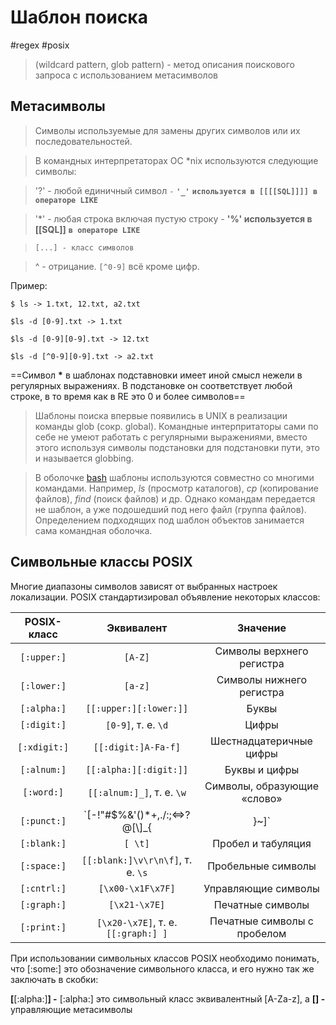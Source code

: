 # Шаблон поиска
#regex #posix
>(wildcard pattern, glob pattern) - метод описания поискового запроса с использованием метасимволов

## Метасимволы

>Символы используемые для замены других символов или их последовательностей.

>В командных интерпретаторах ОС *nix используются следующие символы:

>'?' - любой единичный символ `-` **`'_'`** **`используется в [[[[SQL]]]] в операторе LIKE`**

>'*' - любая строка включая пустую строку - **'%' используется в [[SQL]]** **`в операторе LIKE`**

>`[...] - класс символов`

>^ - отрицание. `[^0-9]` всё кроме цифр.

Пример:

```shell
$ ls -> 1.txt, 12.txt, a2.txt

$ls -d [0-9].txt -> 1.txt

$ls -d [0-9][0-9].txt -> 12.txt

$ls -d [^0-9][0-9].txt -> a2.txt

```
==Символ **\*** в шаблонах подставновки имеет иной смысл нежели в регулярных выражениях. В подстановке он соответствует любой строке, в то время как в RE это 0 и более символов==

>Шаблоны поиска впервые появились в UNIX в реализации команды glob (сокр. global). Командные интерпритаторы сами по себе не умеют работать с регулярными выражениями, вместо этого используя символы подстановки для подстановки пути, это и называется globbing.

>В оболочке [bash](https://ru.wikipedia.org/wiki/Bash) шаблоны используются совместно со многими командами. Например, _ls_ (просмотр каталогов), _cp_ (копирование файлов), _find_ (поиск файлов) и др. Однако командам передается не шаблон, а уже подошедший под него файл (группа файлов). Определением подходящих под шаблон объектов занимается сама командная оболочка.

## Символьные классы POSIX

Многие диапазоны символов зависят от выбранных настроек локализации. POSIX стандартизировал объявление некоторых классов:

|POSIX-класс|Эквивалент|Значение|
|:--:|:---:|:---:|
|`[:upper:]`|`[A-Z]`|Символы верхнего регистра|
|`[:lower:]`|`[a-z]`|Символы нижнего регистра|
|`[:alpha:]`|`[[:upper:][:lower:]]`|Буквы|
|`[:digit:]`|`[0-9]`, т. е. `\d`|Цифры|
|`[:xdigit:]`|`[[:digit:]A-Fa-f]`|Шестнадцатеричные цифры|
|`[:alnum:]`|`[[:alpha:][:digit:]]`|Буквы и цифры|
|`[:word:]`|`[[:alnum:]_]`, т. е. `\w`|Символы, образующие «слово»|
|`[:punct:]`|`[-!"#$%&'()*+,./:;<=>?@[\\\]_{|}~]`|Знаки пунктуации|
|`[:blank:]`|`[ \t]`|Пробел и табуляция|
|`[:space:]`|`[[:blank:]\v\r\n\f]`, т. е. `\s`|Пробельные символы|
|`[:cntrl:]`|`[\x00-\x1F\x7F]`|Управляющие символы|
|`[:graph:]`|`[\x21-\x7E]`|Печатные символы|
|`[:print:]`|`[\x20-\x7E]`, т. е. `[[:graph:] ]`|Печатные символы с пробелом||:||

При использовании символьных классов POSIX необходимо понимать, что [:some:] это обозначение символьного класса, и его нужно так же заключать в скобки:

**[**[:alpha:]**] -** [:alpha:] это символьный класс эквивалентный [A-Za-z], а **[] -** управляющие метасимволы